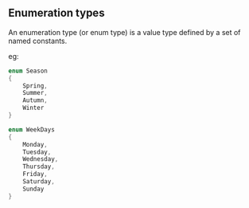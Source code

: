 ## Enumeration types
An enumeration type (or enum type) is a value type defined by a set of named constants.

eg:
```cs
enum Season
{
    Spring,
    Summer,
    Autumn,
    Winter
}

enum WeekDays
{
    Monday,
    Tuesday,
    Wednesday,
    Thursday,
    Friday,
    Saturday,
    Sunday
}
```
